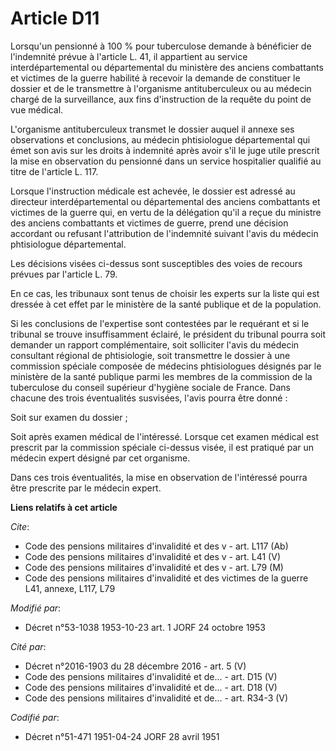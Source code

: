 # Article D11

Lorsqu'un pensionné à 100 % pour tuberculose demande à bénéficier de l'indemnité prévue à l'article L. 41, il appartient au
service interdépartemental ou départemental du ministère des anciens combattants et victimes de la guerre habilité à recevoir
la demande de constituer le dossier et de le transmettre à l'organisme antituberculeux ou au médecin chargé de la
surveillance, aux fins d'instruction de la requête du point de vue médical.

L'organisme antituberculeux transmet le dossier auquel il annexe ses observations et conclusions, au médecin phtisiologue
départemental qui émet son avis sur les droits à indemnité après avoir s'il le juge utile prescrit la mise en observation du
pensionné dans un service hospitalier qualifié au titre de l'article L. 117.

Lorsque l'instruction médicale est achevée, le dossier est adressé au directeur interdépartemental ou départemental des
anciens combattants et victimes de la guerre qui, en vertu de la délégation qu'il a reçue du ministre des anciens combattants
et victimes de guerre, prend une décision accordant ou refusant l'attribution de l'indemnité suivant l'avis du médecin
phtisiologue départemental.

Les décisions visées ci-dessus sont susceptibles des voies de recours prévues par l'article L. 79.

En ce cas, les tribunaux sont tenus de choisir les experts sur la liste qui est dressée à cet effet par le ministère de la
santé publique et de la population.

Si les conclusions de l'expertise sont contestées par le requérant et si le tribunal se trouve insuffisamment éclairé, le
président du tribunal pourra soit demander un rapport complémentaire, soit solliciter l'avis du médecin consultant régional
de phtisiologie, soit transmettre le dossier à une commission spéciale composée de médecins phtisiologues désignés par le
ministère de la santé publique parmi les membres de la commission de la tuberculose du conseil supérieur d'hygiène sociale de
France. Dans chacune des trois éventualités susvisées, l'avis pourra être donné :

Soit sur examen du dossier ;

Soit après examen médical de l'intéressé. Lorsque cet examen médical est prescrit par la commission spéciale ci-dessus visée,
il est pratiqué par un médecin expert désigné par cet organisme.

Dans ces trois éventualités, la mise en observation de l'intéressé pourra être prescrite par le médecin expert.

**Liens relatifs à cet article**

_Cite_:

  - Code des pensions militaires d'invalidité et des v - art. L117 (Ab)
  - Code des pensions militaires d'invalidité et des v - art. L41 (V)
  - Code des pensions militaires d'invalidité et des v - art. L79 (M)
  - Code des pensions militaires d'invalidité et des victimes de la guerre L41, annexe, L117, L79

_Modifié par_:

  - Décret n°53-1038 1953-10-23 art. 1 JORF 24 octobre 1953

_Cité par_:

  - Décret n°2016-1903 du 28 décembre 2016 - art. 5 (V)
  - Code des pensions militaires d'invalidité et de... - art. D15 (V)
  - Code des pensions militaires d'invalidité et de... - art. D18 (V)
  - Code des pensions militaires d'invalidité et de... - art. R34-3 (V)

_Codifié par_:

  - Décret n°51-471 1951-04-24 JORF 28 avril 1951
